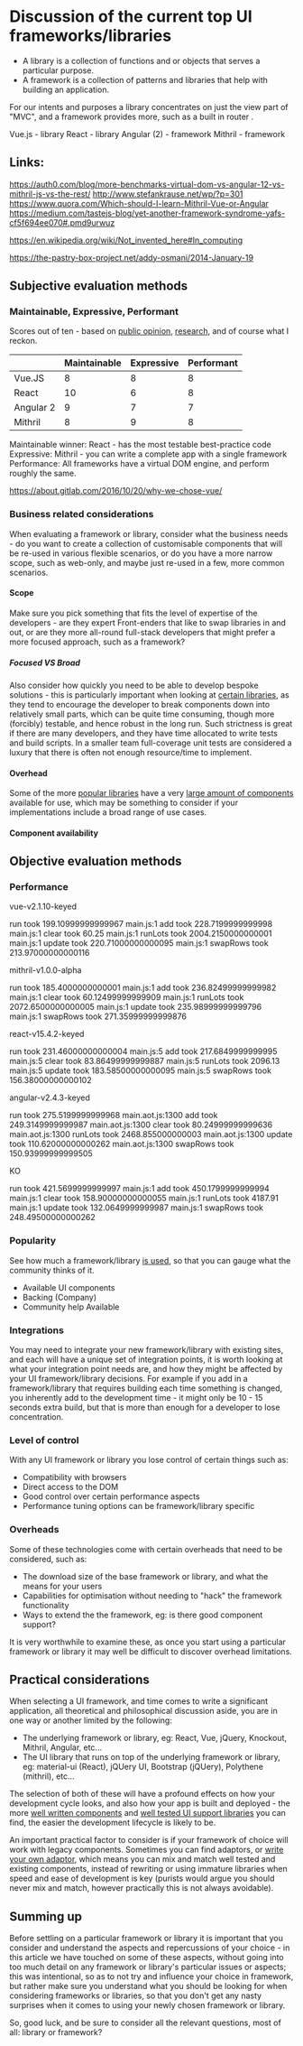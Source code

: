 
# Discussion of the current top UI frameworks/libraries


* A library is a collection of functions and or objects that serves a particular purpose.
* A framework is a collection of patterns and libraries that help with building an application.

For our intents and purposes a library concentrates on just the view part of "MVC", and a framework provides more, such as a built in router .


Vue.js - library
React - library
Angular (2) - framework
Mithril - framework

## Links:

https://auth0.com/blog/more-benchmarks-virtual-dom-vs-angular-12-vs-mithril-js-vs-the-rest/
http://www.stefankrause.net/wp/?p=301
https://www.quora.com/Which-should-I-learn-Mithril-Vue-or-Angular
https://medium.com/tastejs-blog/yet-another-framework-syndrome-yafs-cf5f694ee070#.pmd9urwuz


https://en.wikipedia.org/wiki/Not_invented_here#In_computing

https://the-pastry-box-project.net/addy-osmani/2014-January-19


## Subjective evaluation methods

### Maintainable, Expressive, Performant

Scores out of ten - based on [public opinion](https://www.quora.com/Which-should-I-learn-Mithril-Vue-or-Angular), [research](http://todomvc.com/), and of course what I reckon.

|  			| Maintainable | Expressive | Performant |
|-----------|--------------|------------|------------|
| Vue.JS   	|    	8	   |   	8    |      8      |
| React   	|    	10	   |    6        |     8       |
| Angular 2 |        9      |     7      |      7     |
| Mithril   |        8      |      9      |      8      |


Maintainable winner: React - has the most testable best-practice code
Expressive: Mithril - you can write a complete app with a single framework
Performance: All frameworks have a virtual DOM engine, and perform roughly the same.



https://about.gitlab.com/2016/10/20/why-we-chose-vue/



### Business related considerations

When evaluating a framework or library, consider what the business needs - do you want to create a collection of customisable components that will be re-used in various flexible scenarios, or do you have a more narrow scope, such as web-only, and maybe just re-used in a few, more common scenarios.

#### Scope



Make sure you pick something that fits the level of expertise of the developers - are they expert Front-enders that like to swap libraries in and out, or are they more all-round full-stack developers that might prefer a more focused approach, such as a framework?

##### Focused VS Broad

Also consider how quickly you need to be able to develop bespoke solutions - this is particularly important when looking at [certain libraries](http://pixeljets.com/blog/why-we-chose-vuejs-over-react), as they tend to encourage the developer to break components down into relatively small parts, which can be quite time consuming, though more (forcibly) testable, and hence robust in the long run. Such strictness is great if there are many developers, and they have time allocated to write tests and build scripts. In a smaller team full-coverage unit tests are considered a luxury that there is often not enough resource/time to implement.


#### Overhead


Some of the more [popular libraries](https://www.npmjs.com/browse/keyword/jquery-plugin) have a very [large amount of components](https://github.com/brillout/awesome-react-components#ui-frameworks) available for use, which may be something to consider if your implementations include a broad range of use cases.

#### Component availability




## Objective evaluation methods


### Performance


vue-v2.1.10-keyed

run took 199.10999999999967
main.js:1 add took 228.7199999999998
main.js:1 clear took 60.25
main.js:1 runLots took 2004.2150000000001
main.js:1 update took 220.71000000000095
main.js:1 swapRows took 213.97000000000116


mithril-v1.0.0-alpha

run took 185.4000000000001
main.js:1 add took 236.82499999999982
main.js:1 clear took 60.12499999999909
main.js:1 runLots took 2072.6500000000005
main.js:1 update took 235.98999999999796
main.js:1 swapRows took 271.35999999999876

react-v15.4.2-keyed

run took 231.46000000000004
main.js:5 add took 217.6849999999995
main.js:5 clear took 83.86499999999887
main.js:5 runLots took 2096.13
main.js:5 update took 183.58500000000095
main.js:5 swapRows took 156.38000000000102

angular-v2.4.3-keyed

run took 275.5199999999968
main.aot.js:1300 add took 249.3149999999987
main.aot.js:1300 clear took 80.24999999999636
main.aot.js:1300 runLots took 2468.855000000003
main.aot.js:1300 update took 110.62000000000262
main.aot.js:1300 swapRows took 150.93999999999505


KO

run took 421.5699999999997
main.js:1 add took 450.1799999999994
main.js:1 clear took 158.90000000000055
main.js:1 runLots took 4187.91
main.js:1 update took 132.0649999999987
main.js:1 swapRows took 248.49500000000262

### Popularity

See how much a framework/library [is used](https://risingstars2016.js.org/#framework), so that you can gauge what the community thinks of it.

* Available UI components
* Backing (Company)
* Community help Available

### Integrations

You may need to integrate your new framework/library with existing sites, and each will have a unique set of integration points, it is worth looking at what your integration point needs are, and how they might be affected by your UI framework/library decisions. For example if you add in a framework/library that requires building each time something is changed, you inherently add to the development time - it might only be 10 - 15 seconds extra build, but that is more than enough for a developer to lose concentration.

### Level of control

With any UI framework or library you lose control of certain things such as:

* Compatibility with browsers
* Direct access to the DOM
* Good control over certain performance aspects
* Performance tuning options can be framework/library specific

### Overheads

Some of these technologies come with certain overheads that need to be considered, such as:

* The download size of the base framework or library, and what the means for your users
* Capabilities for optimisation without needing to "hack" the framework functionality
* Ways to extend the the framework, eg: is there good component support?

It is very worthwhile to examine these, as once you start using a particular framework or library it may well be difficult to discover overhead limitations.


## Practical considerations

When selecting a UI framework, and time comes to write a significant application, all theoretical and philosophical discussion aside, you are in one way or another limited by the following:

* The underlying framework or library, eg: React, Vue, jQuery, Knockout, Mithril, Angular, etc...
* The UI library that runs on top of the underlying framework or library, eg: material-ui (React), jQUery UI, Bootstrap (jQUery), Polythene (mithril), etc...

The selection of both of these will have a profound effects on how your development cycle looks, and also how your app is built and deployed - the more [well written components](https://github.com/callemall/material-ui) and [well tested UI support libraries](https://jqueryui.com/) you can find, the easier the development lifecycle is likely to be.

An important practical factor to consider is if your framework of choice will work with legacy components. Sometimes you can find adaptors, or [write your own adaptor](http://stackoverflow.com/questions/38836553/how-to-use-jquery-ui-with-react-js/38839508), which means you can mix and match well tested and existing components, instead of rewriting or using immature libraries when speed and ease of development is key (purists would argue you should never mix and match, however practically this is not always avoidable).


## Summing up

Before settling on a particular framework or library it is important that you consider and understand the aspects and repercussions of your choice - in this article we have touched on some of these aspects, without going into too much detail on any framework or library's particular issues or aspects; this was intentional, so as to not try and influence your choice in framework, but rather make sure you understand what you should be looking for when considering frameworks or libraries, so that you don't get any nasty surprises when it comes to using your newly chosen framework or library.

So, good luck, and be sure to consider all the relevant questions, most of all: library or framework?
